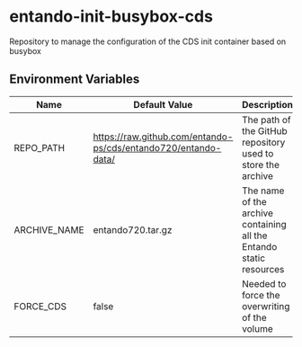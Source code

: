# entando-init-busybox-cds
Repository to manage the configuration of the CDS init container based on busybox

## Environment Variables

| Name      | Default Value                                                  | Description                                                 |
|-----------|----------------------------------------------------------------|-------------------------------------------------------------|
| REPO_PATH | https://raw.github.com/entando-ps/cds/entando720/entando-data/ | The path of the GitHub repository used to store the archive |
| ARCHIVE_NAME | entando720.tar.gz | The name of the archive containing all the Entando static resources |
| FORCE_CDS | false | Needed to force the overwriting of the volume | 



